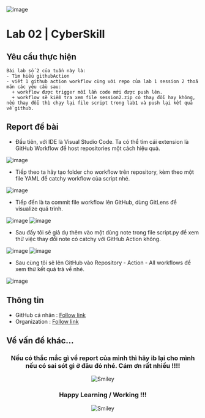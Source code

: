 ![image](https://github.com/user-attachments/assets/c323ce84-8d14-4ba6-b14a-4c4f1084af34)
# Lab 02 | CyberSkill
## Yêu cầu thực hiện 
```
Bài lab số 2 của tuần này là:
- Tìm hiểu githubAction
- viết 1 github action workflow cùng với repo của lab 1 session 2 thoã mãn các yêu cầu sau:
  + workflow được trigger mỗi lần code mới được push lên.
  + workflow sẽ kiểm tra xem file session2.zip có thay đổi hay không, nếu thay đổi thì chạy lại file script trong lab1 và push lại kết quả về github.
```
## Report đề bài
- Đầu tiên, với IDE là Visual Studio Code. Ta có thể tìm cái extension là GitHub Workflow để host repositories một cách hiệu quả.

![image](https://github.com/user-attachments/assets/2250e8df-022d-43b6-a015-491515d1a214)
- Tiếp theo ta hãy tạo folder cho workflow trên repository, kèm theo một file YAML để catchy workflow của script nhé.

![image](https://github.com/user-attachments/assets/0d60c04e-a717-4793-b92b-cddb2b10e5b2)
- Tiếp đến là ta commit file workflow lên GitHub, dùng GitLens để visualize quá trình.

![image](https://github.com/user-attachments/assets/45ab1e88-30c5-4347-ba55-9d0a6221ce6d)
![image](https://github.com/user-attachments/assets/4cc4b195-2c63-4935-94d8-1c50e105b7dc)
- Sau đấy tôi sẽ giả dụ thêm vào một dùng note trong file script.py để xem thử việc thay đổi note có catchy với GitHub Action không.

![image](https://github.com/user-attachments/assets/770402af-7681-434a-90a2-c39d6432a1f9)
![image](https://github.com/user-attachments/assets/5f67bb29-0248-415f-a9d8-3fff09e807ea)
- Sau cùng tôi sẽ lên GitHub vào Repository - Action - All workflows để xem thử kết quả trả về nhé.

![image](https://github.com/user-attachments/assets/fdccb4bc-775a-4365-841e-f31fdfe1466c)


## Thông tin 
 - GitHub cá nhân : [Follow link](https://github.com/cyberskill-world)
 - Organization : [Follow link](https://github.com/uziii2208)

## Về vấn đề khác...

<div align="center">
<h3 align="center">Nếu có thắc mắc gì về report của mình thì hãy ib lại cho mình nếu có sai sót gì ở đâu đó nhé. Cám ơn rất nhiều !!!!</h3>
<div>

<img src="https://github.com/fnky/fnky/raw/fnky/img/smile.gif" alt="Smiley" align="center">
</div>
</div>
<div align="center">
<h3 align="center">Happy Learning / Working !!!</h3>
<div>
<img src="https://github.com/fnky/fnky/raw/fnky/img/smile.gif" alt="Smiley" align="center">
</div>
</div>

